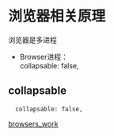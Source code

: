 <!--
 * @Author: fange 653398363@qq.com
 * @Date: 2023-02-02 09:49:22
 * @LastEditors: fange 653398363@qq.com
 * @LastEditTime: 2023-02-15 13:34:14
 * @FilePath: \lfange.github.io\docs\Front\browser\README.md
 * @Description: lfange`s personal blog!!! Good memory than rotten written!!!
 * 
 * Copyright (c) 2023 by fange, All Rights Reserved. 
-->
# 浏览器相关原理

浏览器是多进程
  - Browser进程：
\
      collapsable: false,
## collapsable

      collapsable: false,

[browsers_work](https://developer.mozilla.org/zh-CN/docs/Web/Performance/How_browsers_work)
